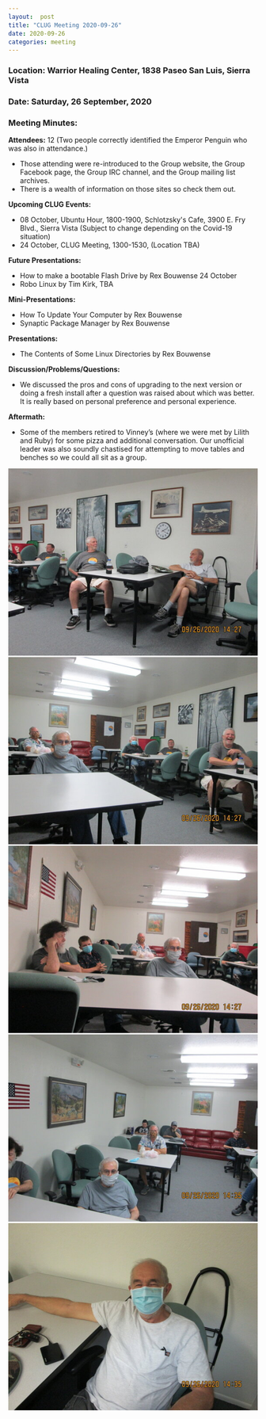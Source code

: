 ```yaml
---
layout:  post
title: "CLUG Meeting 2020-09-26"
date: 2020-09-26
categories: meeting
---
```


### Location: Warrior Healing Center, 1838 Paseo San Luis, Sierra Vista

### Date: Saturday, 26 September, 2020

### Meeting Minutes:

**Attendees:** 12 (Two people correctly identified the Emperor Penguin who was also in attendance.)
 * Those attending were re-introduced to the Group website, the Group Facebook page, the Group IRC channel, and the Group mailing list archives.
 * There is a wealth of information on those sites so check them out.

**Upcoming CLUG Events:**
 * 08 October, Ubuntu Hour, 1800-1900, Schlotzsky's Cafe, 3900 E. Fry Blvd., Sierra Vista (Subject to change depending on the Covid-19 situation)
 * 24 October, CLUG Meeting, 1300-1530, (Location TBA)
 
**Future Presentations:**
 * How to make a bootable Flash Drive by Rex Bouwense 24 October
 * Robo Linux by Tim Kirk, TBA
 
**Mini-Presentations:**
 * How To Update Your Computer by Rex Bouwense
 * Synaptic Package Manager by Rex Bouwense
 
**Presentations:**
 * The Contents of Some Linux Directories by Rex Bouwense

**Discussion/Problems/Questions:**
 * We discussed the pros and cons of upgrading to the next version or doing a fresh install after a question was raised about which was better.  It is really based on personal preference and personal experience.

**Aftermath:**
 * Some of the members retired to Vinney’s (where we were met by Lilith and Ruby) for some pizza and additional conversation.  Our unofficial leader was also soundly chastised for attempting to move tables and benches so we could all sit as a group.

![alt text](https://raw.githubusercontent.com/CochiseLinuxUsersGroup/CochiseLinuxUsersGroup.github.io/master/images/rsz_clug_mtg_26-09-20_1.jpg)
![alt text](https://raw.githubusercontent.com/CochiseLinuxUsersGroup/CochiseLinuxUsersGroup.github.io/master/images/rsz_clug_mtg_26-09-20_2.jpg)
![alt text](https://raw.githubusercontent.com/CochiseLinuxUsersGroup/CochiseLinuxUsersGroup.github.io/master/images/rsz_clug_mtg_26-09-20_3.jpg)
![alt text](https://raw.githubusercontent.com/CochiseLinuxUsersGroup/CochiseLinuxUsersGroup.github.io/master/images/rsz_clug_mtg_26-09-20_4.jpg)
![alt text](https://raw.githubusercontent.com/CochiseLinuxUsersGroup/CochiseLinuxUsersGroup.github.io/master/images/rsz_clug_mtg_26-09-20_5.jpg)
